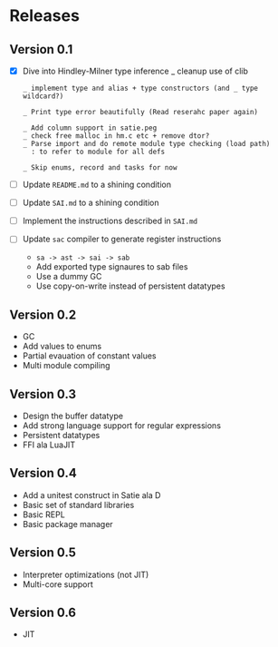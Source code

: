 # Releases

## Version 0.1

* [x] Dive into Hindley-Milner type inference
      _ cleanup use of clib


      _ implement type and alias + type constructors (and _ type wildcard?)

      _ Print type error beautifully (Read reserahc paper again)

      _ Add column support in satie.peg
      _ check free malloc in hm.c etc + remove dtor?
      _ Parse import and do remote module type checking (load path)
        : to refer to module for all defs

      _ Skip enums, record and tasks for now


* [ ] Update `README.md` to a shining condition
* [ ] Update `SAI.md` to a shining condition
* [ ] Implement the instructions described in `SAI.md`
* [ ] Update `sac` compiler to generate register instructions
  - `sa -> ast -> sai -> sab`
  - Add exported type signaures to sab files
  - Use a dummy GC
  - Use copy-on-write instead of persistent datatypes

## Version 0.2

* GC
* Add values to enums
* Partial evauation of constant values
* Multi module compiling

## Version 0.3

* Design the buffer datatype
* Add strong language support for regular expressions
* Persistent datatypes
* FFI ala LuaJIT

## Version 0.4

* Add a unitest construct in Satie ala D
* Basic set of standard libraries
* Basic REPL
* Basic package manager

## Version 0.5

* Interpreter optimizations (not JIT)
* Multi-core support

## Version 0.6

* JIT
